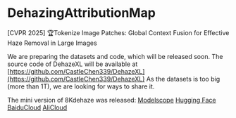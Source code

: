 # DehazingAttributionMap
[CVPR 2025] 🏆Tokenize Image Patches: Global Context Fusion for Effective Haze Removal in Large Images

We are preparing the datasets and code, which will be released soon.
The source code of DehazeXL will be available at [https://github.com/CastleChen339/DehazeXL](https://github.com/CastleChen339/DehazeXL)
As the datasets is too big (more than 1T), we are looking for ways to share it.

The mini version of 8Kdehaze was released: [Modelscope](https://www.modelscope.cn/datasets/fengyanzi/8kdehaze_mini/) [Hugging Face](https://huggingface.co/datasets/fengyanzi/8KDehaze_mini)  [BaiduCloud](https://pan.baidu.com/s/1ZVipOYnTR-M_xG5FZNtZPQ?pwd=4321)   [AliCloud](https://www.alipan.com/s/7AVat72s4Sk)


